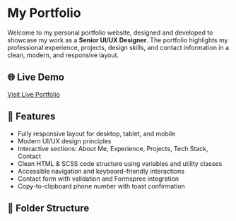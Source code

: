 # My Portfolio

Welcome to my personal portfolio website, designed and developed to showcase my work as a **Senior UI/UX Designer**. The portfolio highlights my professional experience, projects, design skills, and contact information in a clean, modern, and responsive layout.

## 🌐 Live Demo

[Visit Live Portfolio](https://mohamed-eslam.github.io/My-portfolio/)

## 📌 Features

- Fully responsive layout for desktop, tablet, and mobile
- Modern UI/UX design principles
- Interactive sections: About Me, Experience, Projects, Tech Stack, Contact
- Clean HTML & SCSS code structure using variables and utility classes
- Accessible navigation and keyboard-friendly interactions
- Contact form with validation and Formspree integration
- Copy-to-clipboard phone number with toast confirmation

## 📁 Folder Structure
